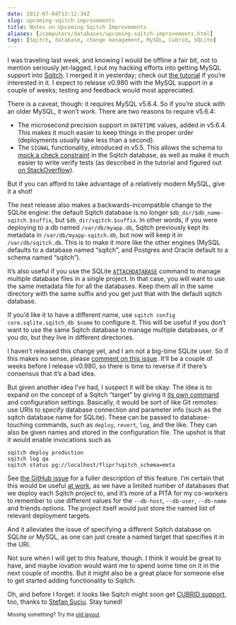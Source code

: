 ```yaml
--- 
date: 2013-07-04T13:12:34Z
slug: upcoming-sqitch-improvements
title: Notes on Upcoming Sqitch Improvements
aliases: [/computers/databases/upcoming-sqitch-improvements.html]
tags: [Sqitch, database, change management, MySQL, Cubrid, SQLite]
---
```


<p>I was traveling last week, and knowing I would be offline a fair bit, not to mention seriously jet-lagged, I put my hacking efforts into getting MySQL support into <a href="http://sqitch.org/">Sqitch</a>. I merged it in yesterday; check out <a href="https://github.com/theory/sqitch/blob/master/lib/sqitchtutorial-mysql.pod">the tutorial</a> if you’re interested in it. I expect to release v0.980 with the MySQL support in a couple of weeks; testing and feedback would most appreciated.</p>

<p>There is a caveat, though: it requires MySQL v5.6.4. So if you’re stuck with an older MySQL, it won’t work. There are two reasons to require v5.6.4:</p>

<ul>
<li>The microsecond precision support in <code>DATETIME</code> values, added in v5.6.4. This makes it much easier to keep things in the proper order (deployments usually take less than a second).</li>
<li>The <code>SIGNAL</code> functionality, introduced in v5.5. This allows the schema to <a href="https://github.com/theory/sqitch/blob/master/lib/App/Sqitch/Engine/mysql.sql#L132">mock a check constraint</a> in the Sqitch database, as well as make it much easier to write verify tests (as described in the tutorial and figured out <a href="http://stackoverflow.com/q/17406675/79202">on StackOverflow</a>).</li>
</ul>


<p>But if you can afford to take advantage of a relatively modern MySQL, give it a shot!</p>

<p>The next release also makes a backwards-incompatible change to the SQLite engine: the default Sqitch database is no longer <code>$db_dir/$db_name-sqitch.$suffix</code>, but <code>$db_dir/sqitch.$suffix</code>. In other words, if you were deploying to a db named <code>/var/db/myapp.db</code>, Sqitch previously kept its metadata in <code>/var/db/myapp-sqitch.db</code>, but now will keep it in <code>/var/db/sqitch.db</code>. This is to make it more like the other engines (MySQL defaults to a database named “sqitch”, and Postgres and Oracle default to a schema named “sqitch”).</p>

<p>It’s also useful if you use the SQLite <a href="http://www.sqlite.org/lang_attach.html"><code>ATTACHDATABASE</code></a> command to manage multiple database files in a single project. In that case, you will want to use the same metadata file for all the databases. Keep them all in the same directory with the same suffix and you get just that with the default sqitch database.</p>

<p>If you’d like it to have a different name, use <code>sqitch config core.sqlite.sqitch_db $name</code> to configure it. This will be useful if you don’t want to use the same Sqitch database to manage multiple databases, or if you do, but they live in different directories.</p>

<p>I haven’t released this change yet, and I am not a big-time SQLite user. So if this makes no sense, please <a href="https://github.com/theory/sqitch/issues/98">comment on this issue</a>. It’ll be a couple of weeks before I release v0.980, so there is time to reverse if if there’s consensus that it’s a bad idea.</p>

<p>But given another idea I’ve had, I suspect it will be okay. The idea is to expand on the concept of a Sqitch “target” by giving it <a href="https://github.com/theory/sqitch/issues/100">its own command</a> and configuration settings. Basically, it would be sort of like Git remotes: use URIs to specify database connection and parameter info (such as the sqitch database name for SQLite). These can be passed to database-touching commands, such as <code>deploy</code>, <code>revert</code>, <code>log</code>, and the like. They can also be given names and stored in the configuration file. The upshot is that it would enable invocations such as</p>

<pre><code>sqitch deploy production
sqitch log qa
sqitch status pg://localhost/flipr?sqitch_schema=meta
</code></pre>

<p>See <a href="https://github.com/theory/sqitch/issues/100">the GitHub issue</a> for a fuller description of this feature. I’m certain that this would be useful <a href="http://iovation.com/">at work</a>, as we have a limited number of databases that we deploy each Sqitch project to, and it’s more of a PITA for my co-workers to remember to use different values for the <code>--db-host</code>, <code>--db-user</code>, <code>--db-name</code> and friends options. The project itself would just store the named list of relevant deployment targets.</p>

<p>And it alleviates the issue of specifying a different Sqitch database on SQLite or MySQL, as one can just create a named target that specifies it in the URI.</p>

<p>Not sure when I will get to this feature, though. I think it would be great to have, and maybe iovation would want me to spend some time on it in the next couple of months. But it might also be a great place for someone else to get started adding functionality to Sqitch.</p>

<p>Oh, and before I forget: it looks like Sqitch might soon get <a href="https://github.com/theory/sqitch/issues/93">CUBRID support</a>, too, thanks to <a href="https://github.com/stefansbv">Ștefan Suciu</a>. Stay tuned!</p>

<p class="past"><small>Missing something? Try the <a rel="nofollow" href="http://past.justatheory.com/computers/databases/upcoming-sqitch-improvements.html">old layout</a>.</small></p>


